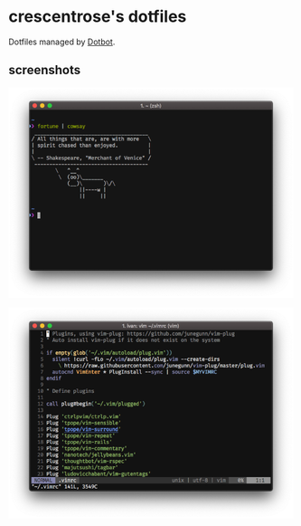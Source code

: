 # crescentrose's dotfiles

Dotfiles managed by [Dotbot](https://github.com/anishathalye/dotbot).

## screenshots

![zsh](doc/zsh.png)

![vim](doc/vim.png)

